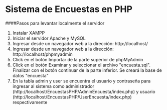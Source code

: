 
# Sistema de Encuestas en PHP

####Pasos para levantar localmente el servidor
                
1. Instalar XAMPP
2. Iniciar el servidor Apache y MySQL
3. Ingresar desde un navegador web a la dirección: http://localhost/ 
4. Ingresar desde un navegador web a la dirección: http://localhost/phpmyadmin
5. Click en el botón Importar de la parte superior de phpMyAdmin
6. Click en el botón Examinar y seleccionar el archivo "encuesta.sql". Finalizar con el botón continuar de la parte inferior. Se creará la base de datos "encuesta"
7. En la tabla admin y user se encuentra el usuario y contraseña para ingresar al sistema como administrador (http://localhost/EncuestasPHP/AdminEncuesta/index.php) y usuario (http://localhost/EncuestasPHP/UserEncuesta/index.php) respectivamente
